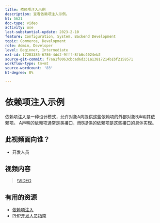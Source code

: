 ```yaml
---
title: 依赖项注入示例
description: 查看依赖项注入示例。
kt: 5621
doc-type: video
activity: use
last-substantial-update: 2023-2-10
feature: Configuration, System, Backend Development
topic: Commerce, Development
role: Admin, Developer
level: Beginner, Intermediate
exl-id: 17203385-6786-4dd2-9fff-8fb6c4024eb2
source-git-commit: f7aa1f0063cbcad6d331a13817214b1bf2158571
workflow-type: tm+mt
source-wordcount: '83'
ht-degree: 0%

---
```


# 依赖项注入示例

依赖项注入是一种设计模式，允许对象A向提供这些依赖项的外部对象B声明其依赖项。 A声明的依赖项通常是类接口，而B提供的依赖项是这些接口的具体实现。

## 此视频面向谁？

- 开发人员

## 视频内容

>[!VIDEO](https://video.tv.adobe.com/v/35799?quality=12&learn=on)

## 有用的资源

- [依赖项注入](https://developer.adobe.com/commerce/php/development/components/dependency-injection/)
- [PHP开发人员指南](https://developer.adobe.com/commerce/php/development/)
